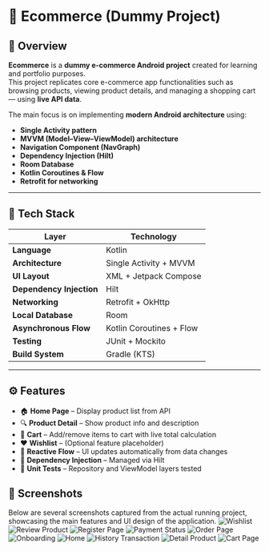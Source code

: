 # 🛒 Ecommerce (Dummy Project)

## 📱 Overview
**Ecommerce** is a **dummy e-commerce Android project** created for learning and portfolio purposes.  
This project replicates core e-commerce app functionalities such as browsing products, viewing product details, and managing a shopping cart — using **live API data**.

The main focus is on implementing **modern Android architecture** using:
- **Single Activity pattern**
- **MVVM (Model–View–ViewModel) architecture**
- **Navigation Component (NavGraph)**
- **Dependency Injection (Hilt)**
- **Room Database**
- **Kotlin Coroutines & Flow**
- **Retrofit for networking**

---

## 🧱 Tech Stack

| Layer | Technology |
|-------|-------------|
| **Language** | Kotlin |
| **Architecture** | Single Activity + MVVM |
| **UI Layout** | XML + Jetpack Compose|
| **Dependency Injection** | Hilt |
| **Networking** | Retrofit + OkHttp |
| **Local Database** | Room |
| **Asynchronous Flow** | Kotlin Coroutines + Flow |
| **Testing** | JUnit + Mockito |
| **Build System** | Gradle (KTS) |

---

## ⚙️ Features

- 🏠 **Home Page** – Display product list from API  
- 🔍 **Product Detail** – Show product info and description  
- 🛒 **Cart** – Add/remove items to cart with live total calculation  
- ❤️ **Wishlist** – (Optional feature placeholder)  
- 🔄 **Reactive Flow** – UI updates automatically from data changes  
- 🔐 **Dependency Injection** – Managed via Hilt  
- 🧪 **Unit Tests** – Repository and ViewModel layers tested

## 📸 Screenshots
Below are several screenshots captured from the actual running project, showcasing the main features and UI design of the application.
![Wishlist](https://github.com/user-attachments/assets/e3cf882f-6717-418a-9f29-4c715c01d10b)
![Review Product](https://github.com/user-attachments/assets/237b7330-514e-4659-b40a-6bce14eed1d0)
![Register Page](https://github.com/user-attachments/assets/b9408695-5e12-4f5b-9031-8ecebf73d2fb)
![Payment Status](https://github.com/user-attachments/assets/0c01d8ed-9e75-44c2-9302-6560c4330914)
![Order Page](https://github.com/user-attachments/assets/1b44cb4e-8e43-4218-b595-7668fcd40864)
![Onboarding](https://github.com/user-attachments/assets/a22620c3-1aed-4a77-a3b7-387eb7121656)
![Home](https://github.com/user-attachments/assets/87f16526-9246-40fb-8122-b93e94c55f83)
![History Transaction](https://github.com/user-attachments/assets/c1065e8f-48d7-41cd-b8d7-b7bc1531a389)
![Detail Product](https://github.com/user-attachments/assets/e88b2e69-9b0f-4d4c-a940-37407dcc2076)
![Cart Page](https://github.com/user-attachments/assets/b9f9803c-a47a-4ce9-8d11-96f82dd93511)




